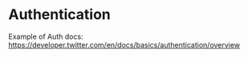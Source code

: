 # Authentication

Example of Auth docs: https://developer.twitter.com/en/docs/basics/authentication/overview